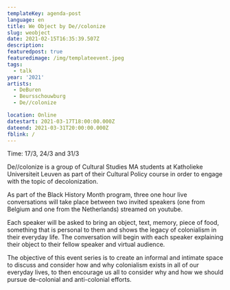 ```yaml
---
templateKey: agenda-post
language: en
title: We Object by De//colonize
slug: weobject
date: 2021-02-15T16:35:39.507Z
description:
featuredpost: true
featuredimage: /img/templateevent.jpeg
tags:
  - talk
year: '2021'
artists:
  - DeBuren
  - Beursschouwburg
  - De//colonize

location: Online
datestart: 2021-03-17T18:00:00.000Z
dateend: 2021-03-31T20:00:00.000Z
fblink: /
---
```

Time: 17/3, 24/3 and 31/3

De//colonize is a group of Cultural Studies MA students at Katholieke Universiteit Leuven as part of their Cultural Policy course in order to engage with the topic of decolonization.

As part of the Black History Month program, three one hour live conversations will take place between two invited speakers (one from Belgium and one from the Netherlands) streamed on youtube.

Each speaker will be asked to bring an object, text, memory, piece of food, something that is personal to them and shows the legacy of colonialism in their everyday life. The conversation will begin with each speaker explaining their object to their fellow speaker and virtual audience.

The objective of this event series is to create an informal and intimate space to discuss and consider how and why colonialism exists in all of our everyday lives, to then encourage us all to consider why and how we should pursue de-colonial and anti-colonial efforts.
